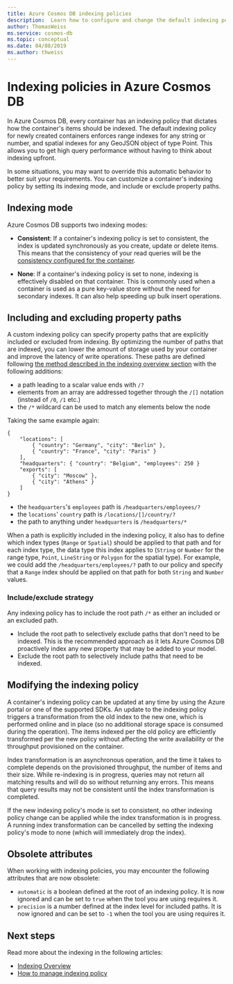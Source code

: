 ```yaml
---
title: Azure Cosmos DB indexing policies
description:  Learn how to configure and change the default indexing policy for automatic indexing and greater performance in Azure Cosmos DB.
author: ThomasWeiss
ms.service: cosmos-db
ms.topic: conceptual
ms.date: 04/08/2019
ms.author: thweiss
---
```


# Indexing policies in Azure Cosmos DB

In Azure Cosmos DB, every container has an indexing policy that dictates how the container's items should be indexed. The default indexing policy for newly created containers enforces range indexes for any string or number, and spatial indexes for any GeoJSON object of type Point. This allows you to get high query performance without having to think about indexing upfront.

In some situations, you may want to override this automatic behavior to better suit your requirements. You can customize a container's indexing policy by setting its indexing mode, and include or exclude property paths.

## Indexing mode

Azure Cosmos DB supports two indexing modes:

- **Consistent**: If a container's indexing policy is set to consistent, the index is updated synchronously as you create, update or delete items. This means that the consistency of your read queries will be the [consistency configured for the container](consistency-levels.md).

- **None**: If a container's indexing policy is set to none, indexing is effectively disabled on that container. This is commonly used when a container is used as a pure key-value store without the need for secondary indexes. It can also help speeding up bulk insert operations.

## Including and excluding property paths

A custom indexing policy can specify property paths that are explicitly included or excluded from indexing. By optimizing the number of paths that are indexed, you can lower the amount of storage used by your container and improve the latency of write operations. These paths are defined following [the method described in the indexing overview section](index-overview.md#from-trees-to-property-paths) with the following additions:

- a path leading to a scalar value ends with `/?`
- elements from an array are addressed together through the `/[]` notation (instead of `/0`, `/1` etc.)
- the `/*` wildcard can be used to match any elements below the node

Taking the same example again:

    {
        "locations": [
            { "country": "Germany", "city": "Berlin" },
            { "country": "France", "city": "Paris" }
        ],
        "headquarters": { "country": "Belgium", "employees": 250 }
        "exports": [
            { "city": "Moscow" },
            { "city": "Athens" }
        ]
    }

- the `headquarters`'s `employees` path is `/headquarters/employees/?`
- the `locations`' `country` path is `/locations/[]/country/?`
- the path to anything under `headquarters` is `/headquarters/*`

When a path is explicitly included in the indexing policy, it also has to define which index types (`Range` or `Spatial`) should be applied to that path and for each index type, the data type this index applies to (`String` or `Number` for the range type, `Point`, `LineString` or `Polygon` for the spatial type). For example, we could add the `/headquarters/employees/?` path to our policy and specify that a `Range` index should be applied on that path for both `String` and `Number` values.

### Include/exclude strategy

Any indexing policy has to include the root path `/*` as either an included or an excluded path.

- Include the root path to selectively exclude paths that don't need to be indexed. This is the recommended approach as it lets Azure Cosmos DB proactively index any new property that may be added to your model.
- Exclude the root path to selectively include paths that need to be indexed.

## Modifying the indexing policy

A container's indexing policy can be updated at any time by using the Azure portal or one of the supported SDKs. An update to the indexing policy triggers a transformation from the old index to the new one, which is performed online and in place (so no additional storage space is consumed during the operation). The items indexed per the old policy are efficiently transformed per the new policy without affecting the write availability or the throughput provisioned on the container.

Index transformation is an asynchronous operation, and the time it takes to complete depends on the provisioned throughput, the number of items and their size. While re-indexing is in progress, queries may not return all matching results and will do so without returning any errors. This means that query results may not be consistent until the index transformation is completed.

If the new indexing policy's mode is set to consistent, no other indexing policy change can be applied while the index transformation is in progress. A running index transformation can be cancelled by setting the indexing policy's mode to none (which will immediately drop the index).

## Obsolete attributes

When working with indexing policies, you may encounter the following attributes that are now obsolete:

- `automatic` is a boolean defined at the root of an indexing policy. It is now ignored and can be set to `true` when the tool you are using requires it.
- `precision` is a number defined at the index level for included paths. It is now ignored and can be set to `-1` when the tool you are using requires it.

## Next steps

Read more about the indexing in the following articles:

- [Indexing Overview](index-overview.md)
- [How to manage indexing policy](how-to-manage-indexing-policy.md)
